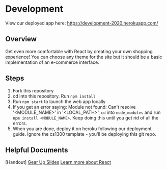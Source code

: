 # Development
View our deployed app here: https://development-2020.herokuapp.com/

## Overview
Get even more comfortable with React by creating your own shopping experience! You can choose any theme for the site but it should be a basic implementation of an e-commerce interface. 

## Steps
1. Fork this repository
2. cd into this repository. Run `npm install`
3. Run `npm start` to launch the web app locally
4. If you get an error saying: Module not found: Can't resolve '<MODULE_NAME>' in '<LOCAL_PATH>', `cd` into `node_modules` and run `npm install <MODULE_NAME>`. Keep doing this until you get rid of all the errors. 
5. When you are done, deploy it on heroku following our deployment guide. Ignore the cs1300 template - you'll be deploying this git repo.


## Helpful Documents
[Handout]
[Gear Up Slides](https://docs.google.com/presentation/d/1QUx7LwQy3as03a41XyzZsWeldOgojkla/edit#slide=id.g9ff0dbe8ba_0_153)
[Learn more about React](https://reactjs.org/docs/getting-started.html)







